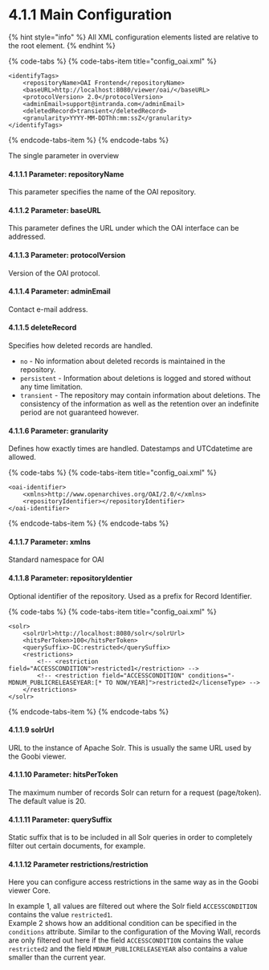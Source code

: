 # 4.1.1 Main Configuration

{% hint style="info" %}
All XML configuration elements listed are relative to the root element.
{% endhint %}

{% code-tabs %}
{% code-tabs-item title="config\_oai.xml" %}
```markup
<identifyTags>
    <repositoryName>OAI Frontend</repositoryName>
    <baseURL>http://localhost:8080/viewer/oai/</baseURL>
    <protocolVersion> 2.0</protocolVersion>
    <adminEmail>support@intranda.com</adminEmail>
    <deletedRecord>transient</deletedRecord>
    <granularity>YYYY-MM-DDThh:mm:ssZ</granularity>
</identifyTags>
```
{% endcode-tabs-item %}
{% endcode-tabs %}

The single parameter in overview 

#### 4.1.1.1 Parameter: repositoryName <a id="H4.1.1.Parameter:repositoryName"></a>

This parameter specifies the name of the OAI repository.

#### 4.1.1.2 Parameter: baseURL <a id="H4.1.2.Parameter:baseURL"></a>

This parameter defines the URL under which the OAI interface can be addressed.

#### 4.1.1.3 Parameter: protocolVersion <a id="H4.1.3.Parameter:protocolVersion"></a>

Version of the OAI protocol.

#### 4.1.1.4 Parameter: adminEmail <a id="H4.1.4.Parameter:adminEmail"></a>

Contact e-mail address.

#### 4.1.1.5 deleteRecord <a id="H4.1.5.deleteRecord"></a>

Specifies how deleted records are handled. 

* `no` - No information about deleted records is maintained in the repository. 
* `persistent` - Information about deletions is logged and stored without any time limitation. 
* `transient` - The repository may contain information about deletions. The consistency of the information as well as the retention over an indefinite period are not guaranteed however.

#### 4.1.1.6 Parameter: granularity <a id="H4.1.6.Parameter:granularity"></a>

Defines how exactly times are handled. Datestamps and UTCdatetime are allowed.

{% code-tabs %}
{% code-tabs-item title="config\_oai.xml" %}
```markup
<oai-identifier>
    <xmlns>http://www.openarchives.org/OAI/2.0/</xmlns>
    <repositoryIdentifier></repositoryIdentifier>
</oai-identifier>
```
{% endcode-tabs-item %}
{% endcode-tabs %}

#### 4.1.1.7 Parameter: xmlns <a id="H4.1.7.Parameter:xmlns"></a>

Standard namespace for OAI

#### 4.1.1.8 Parameter: repositoryIdentier <a id="H4.1.8.Parameter:repositoryIdentier"></a>

Optional identifier of the repository. Used as a prefix for Record Identifier.

{% code-tabs %}
{% code-tabs-item title="config\_oai.xml" %}
```markup
<solr>
    <solrUrl>http://localhost:8080/solr</solrUrl>
    <hitsPerToken>100</hitsPerToken>
    <querySuffix>-DC:restricted</querySuffix>
    <restrictions>
        <!-- <restriction field="ACCESSCONDITION">restricted1</restriction> -->
        <!-- <restriction field="ACCESSCONDITION" conditions="-MDNUM_PUBLICRELEASEYEAR:[* TO NOW/YEAR]">restricted2</licenseType> -->
    </restrictions>
</solr>
```
{% endcode-tabs-item %}
{% endcode-tabs %}

#### 4.1.1.9 solrUrl <a id="H4.1.9.solrUrl"></a>

URL to the instance of Apache Solr. This is usually the same URL used by the Goobi viewer.

#### 4.1.1.10 Parameter: hitsPerToken <a id="H4.1.10.Parameter:hitsPerToken"></a>

The maximum number of records Solr can return for a request \(page/token\). The default value is 20.

#### 4.1.1.11 Parameter: querySuffix <a id="H4.1.10.Parameter:querySuffix"></a>

Static suffix that is to be included in all Solr queries in order to completely filter out certain documents, for example.

#### 4.1.1.12 **Parameter restrictions/restriction**

Here you can configure access restrictions in the same way as in the Goobi viewer Core. 

In example 1, all values are filtered out where the Solr field `ACCESSCONDITION` contains the value `restricted1`.   
Example 2 shows how an additional condition can be specified in the `conditions` attribute. Similar to the configuration of the Moving Wall, records are only filtered out here if the field `ACCESSCONDITION` contains the value `restricted2` and the field `MDNUM_PUBLICRELEASEYEAR` also contains a value smaller than the current year.

